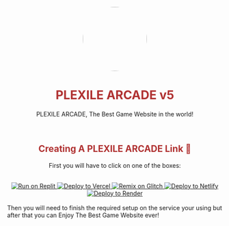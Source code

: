 <p align="center">
<kbd>
<img style="border-radius:50%" height="150px" src="https://cdn.glitch.global/2b25e860-636a-4eab-b48e-c6ae1aa92d6b/0ab56e19-2879-494d-8a3f-f79afb755ec1.image-fotor-bg-remover-20240127224610.png?v=1706417182506">
</kbd>
</p>
<h1 align="center" style="color: #b03232;">PLEXILE ARCADE v5</h1>
<p align="center">PLEXILE ARCADE, The Best Game Website in the world!</p>

<br>
<h2 align="center" style="color: #b03232;">Creating A PLEXILE ARCADE Link 🔗</h2>
<p align="center">First you will have to click on one of the boxes:</p>
<br>
<div align="center">
  <a target="_blank" href="https://replit.com/github/PLEXILENetwork/v5">
    <img alt="Run on Replit" src="https://binbashbanana.github.io/deploy-buttons/buttons/remade/replit.svg">
  </a>
  <a target="_blank" href="https://vercel.com/new/clone?repository-url=https://replit.com/github/PLEXILENetwork/v5">
    <img alt="Deploy to Vercel" src="https://binbashbanana.github.io/deploy-buttons/buttons/remade/vercel.svg">
  </a>
  <a target="_blank" href="https://glitch.com/edit/#!/import/github/PLEXILENetwork/v5">
    <img alt="Remix on Glitch" src="https://binbashbanana.github.io/deploy-buttons/buttons/official/glitch.svg">
  </a>
  <a target="_blank" href="https://app.netlify.com/start/deploy?repository=https://github.com/PLEXILENetwork/v5">
    <img alt="Deploy to Netlify" src="https://binbashbanana.github.io/deploy-buttons/buttons/official/netlify.svg">
  </a>
  <a target="_blank" href="https://render.com/deploy?repo=https://github.com/PLEXILENetwork/v5">
    <img alt="Deploy to Render" src="https://binbashbanana.github.io/deploy-buttons/buttons/official/render.svg">
  </a>
</div>

<br>
Then you will need to finish the required setup on the service your using but after that you can Enjoy The Best Game Website ever!
